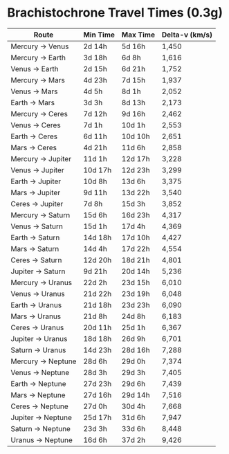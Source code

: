 # Brachistochrone Travel Times (0.3g)

| Route | Min Time | Max Time | Delta-v (km/s) |
|--------|-----------|-----------|---------------|
| Mercury -> Venus | 2d 14h | 5d 16h | 1,450 |
| Mercury -> Earth | 3d 18h | 6d 8h | 1,616 |
| Venus -> Earth | 2d 15h | 6d 21h | 1,752 |
| Mercury -> Mars | 4d 23h | 7d 15h | 1,937 |
| Venus -> Mars | 4d 5h | 8d 1h | 2,052 |
| Earth -> Mars | 3d 3h | 8d 13h | 2,173 |
| Mercury -> Ceres | 7d 12h | 9d 16h | 2,462 |
| Venus -> Ceres | 7d 1h | 10d 1h | 2,553 |
| Earth -> Ceres | 6d 11h | 10d 10h | 2,651 |
| Mars -> Ceres | 4d 21h | 11d 6h | 2,858 |
| Mercury -> Jupiter | 11d 1h | 12d 17h | 3,228 |
| Venus -> Jupiter | 10d 17h | 12d 23h | 3,299 |
| Earth -> Jupiter | 10d 8h | 13d 6h | 3,375 |
| Mars -> Jupiter | 9d 11h | 13d 22h | 3,540 |
| Ceres -> Jupiter | 7d 8h | 15d 3h | 3,852 |
| Mercury -> Saturn | 15d 6h | 16d 23h | 4,317 |
| Venus -> Saturn | 15d 1h | 17d 4h | 4,369 |
| Earth -> Saturn | 14d 18h | 17d 10h | 4,427 |
| Mars -> Saturn | 14d 4h | 17d 22h | 4,554 |
| Ceres -> Saturn | 12d 20h | 18d 21h | 4,801 |
| Jupiter -> Saturn | 9d 21h | 20d 14h | 5,236 |
| Mercury -> Uranus | 22d 2h | 23d 15h | 6,010 |
| Venus -> Uranus | 21d 22h | 23d 19h | 6,048 |
| Earth -> Uranus | 21d 18h | 23d 23h | 6,090 |
| Mars -> Uranus | 21d 8h | 24d 8h | 6,183 |
| Ceres -> Uranus | 20d 11h | 25d 1h | 6,367 |
| Jupiter -> Uranus | 18d 18h | 26d 9h | 6,701 |
| Saturn -> Uranus | 14d 23h | 28d 16h | 7,288 |
| Mercury -> Neptune | 28d 6h | 29d 0h | 7,374 |
| Venus -> Neptune | 28d 3h | 29d 3h | 7,405 |
| Earth -> Neptune | 27d 23h | 29d 6h | 7,439 |
| Mars -> Neptune | 27d 16h | 29d 14h | 7,516 |
| Ceres -> Neptune | 27d 0h | 30d 4h | 7,668 |
| Jupiter -> Neptune | 25d 17h | 31d 6h | 7,947 |
| Saturn -> Neptune | 23d 3h | 33d 6h | 8,448 |
| Uranus -> Neptune | 16d 6h | 37d 2h | 9,426 |
